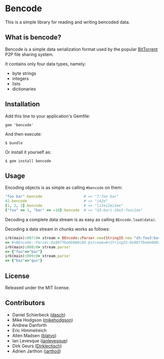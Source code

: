 # Bencode

This is a simple library for reading and writing bencoded data.


## What is bencode?

Bencode is a simple data serialization format used by the popular 
[BitTorrent](http://bittorrent.org/) P2P file sharing system.

It contains only four data types, namely:

- byte strings
- integers
- lists
- dictionaries

## Installation

Add this line to your application's Gemfile:

    gem 'bencode'

And then execute:

    $ bundle

Or install it yourself as:

    $ gem install bencode

## Usage

Encoding objects is as simple as calling `#bencode` on them:

```ruby
"foo bar".bencode                   # => "7:foo bar"
42.bencode                          # => "i42e"
[1, 2, 3].bencode                   # => "li1ei2ei3ee"
{"foo" => 1, "bar" => -10}.bencode  # => "d3:bari-10e3:fooi1ee"
```

Decoding a complete data stream is as easy as calling `BEncode.load(data)`.

Decoding a data stream in chunks works as follows:

```ruby
irb(main):007:0> stream = BEncode::Parser.new(StringIO.new "d3:foo3:bared3:baz3:quxe")
=> #<BEncode::Parser:0x007fbe6b008c88 @stream=#<StringIO:0x007fbe6b008cd8>>
irb(main):008:0> stream.parse!
=> {"foo"=>"bar"}
irb(main):009:0> stream.parse!
=> {"baz"=>"qux"}
```

## License

Released under the MIT license.

## Contributors

- Daniel Schierbeck ([dasch](https://github.com/dasch))
- Mike Hodgson ([mikehodgson](https://github.com/mikehodgson))
- Andrew Danforth
- Eric Himmelreich
- Allen Madsen ([blatyo](https://github.com/blatyo))
- Ian Levesque ([ianlevesque](https://github.com/ianlevesque))
- Dirk Geurs ([Dirklectisch](https://github.com/Dirklectisch))
- Adrien Jarthon ([jarthod](https://github.com/jarthod))
